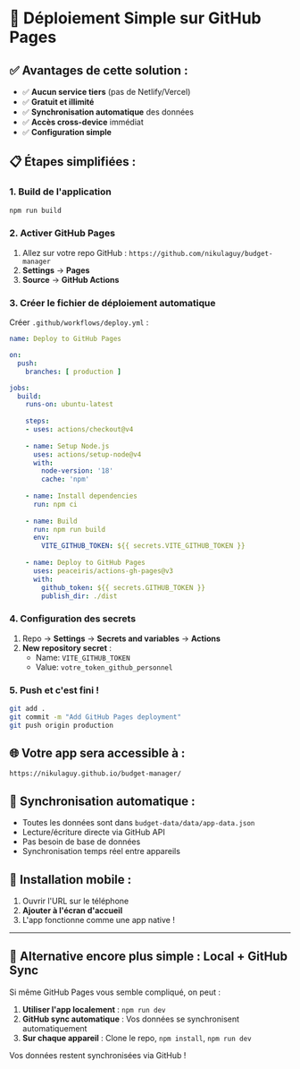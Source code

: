 # 🚀 Déploiement Simple sur GitHub Pages

## ✅ **Avantages de cette solution :**
- ✅ **Aucun service tiers** (pas de Netlify/Vercel)
- ✅ **Gratuit et illimité** 
- ✅ **Synchronisation automatique** des données
- ✅ **Accès cross-device** immédiat
- ✅ **Configuration simple**

## 📋 **Étapes simplifiées :**

### 1. **Build de l'application**
```bash
npm run build
```

### 2. **Activer GitHub Pages**
1. Allez sur votre repo GitHub : `https://github.com/nikulaguy/budget-manager`
2. **Settings** → **Pages**
3. **Source** → **GitHub Actions**

### 3. **Créer le fichier de déploiement automatique**
Créer `.github/workflows/deploy.yml` :

```yaml
name: Deploy to GitHub Pages

on:
  push:
    branches: [ production ]

jobs:
  build:
    runs-on: ubuntu-latest
    
    steps:
    - uses: actions/checkout@v4
    
    - name: Setup Node.js
      uses: actions/setup-node@v4
      with:
        node-version: '18'
        cache: 'npm'
    
    - name: Install dependencies
      run: npm ci
    
    - name: Build
      run: npm run build
      env:
        VITE_GITHUB_TOKEN: ${{ secrets.VITE_GITHUB_TOKEN }}
    
    - name: Deploy to GitHub Pages
      uses: peaceiris/actions-gh-pages@v3
      with:
        github_token: ${{ secrets.GITHUB_TOKEN }}
        publish_dir: ./dist
```

### 4. **Configuration des secrets**
1. Repo → **Settings** → **Secrets and variables** → **Actions**
2. **New repository secret** :
   - Name: `VITE_GITHUB_TOKEN`
   - Value: `votre_token_github_personnel`

### 5. **Push et c'est fini !**
```bash
git add .
git commit -m "Add GitHub Pages deployment"
git push origin production
```

## 🌐 **Votre app sera accessible à :**
`https://nikulaguy.github.io/budget-manager/`

## 🔄 **Synchronisation automatique :**
- Toutes les données sont dans `budget-data/data/app-data.json`
- Lecture/écriture directe via GitHub API
- Pas besoin de base de données
- Synchronisation temps réel entre appareils

## 📱 **Installation mobile :**
1. Ouvrir l'URL sur le téléphone
2. **Ajouter à l'écran d'accueil**
3. L'app fonctionne comme une app native !

---

## 🎯 **Alternative encore plus simple : Local + GitHub Sync**

Si même GitHub Pages vous semble compliqué, on peut :

1. **Utiliser l'app localement** : `npm run dev` 
2. **GitHub sync automatique** : Vos données se synchronisent automatiquement
3. **Sur chaque appareil** : Clone le repo, `npm install`, `npm run dev`

Vos données restent synchronisées via GitHub ! 